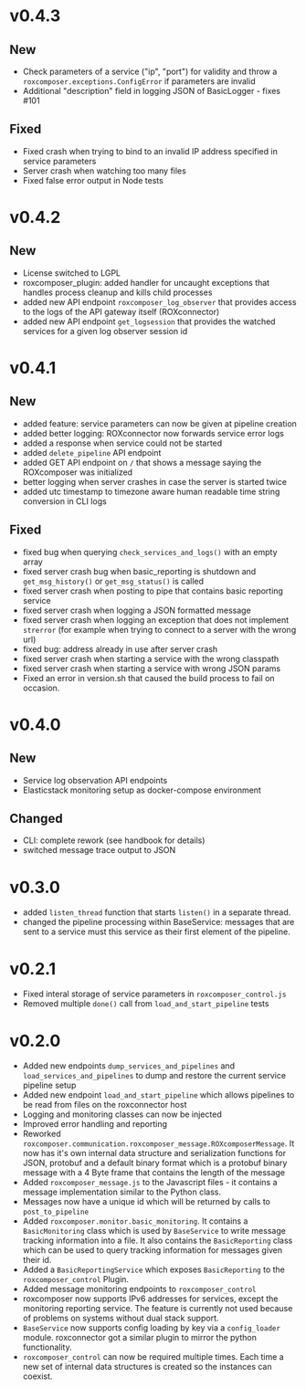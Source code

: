 # v0.4.3

## New

* Check parameters of a service ("ip", "port") for validity and throw a `roxcomposer.exceptions.ConfigError` if parameters are invalid
* Additional "description" field in logging JSON of BasicLogger - fixes #101

## Fixed 

* Fixed crash when trying to bind to an invalid IP address specified in service parameters
* Server crash when watching too many files
* Fixed false error output in Node tests

# v0.4.2

## New

* License switched to LGPL
* roxcomposer\_plugin: added handler for uncaught exceptions that handles process cleanup and kills child processes
* added new API endpoint `roxcomposer_log_observer` that provides access to the logs of the API gateway itself (ROXconnector)
* added new API endpoint `get_logsession` that provides the watched services for a given log observer session id

# v0.4.1

## New

* added feature: service parameters can now be given at pipeline creation
* added better logging: ROXconnector now forwards service error logs
* added a response when service could not be started
* added `delete_pipeline` API endpoint
* added GET API endpoint on `/` that shows a message saying the ROXcomposer was initialized
* better logging when server crashes in case the server is started twice
* added utc timestamp to timezone aware human readable time string conversion in CLI logs

## Fixed

* fixed bug when querying `check_services_and_logs()` with an empty array
* fixed server crash bug when basic\_reporting is shutdown and `get_msg_history()` or `get_msg_status()` is called 
* fixed server crash when posting to pipe that contains basic reporting service
* fixed server crash when logging a JSON formatted message 
* fixed server crash when logging an exception that does not implement `strerror` (for example when trying to connect to a server with the wrong url)
* fixed bug: address already in use after server crash
* fixed server crash when starting a service with the wrong classpath
* fixed server crash when starting a service with wrong JSON params
* Fixed an error in version.sh that caused the build process to fail on occasion.

# v0.4.0

## New

* Service log observation API endpoints
* Elasticstack monitoring setup as docker-compose environment

## Changed

* CLI: complete rework (see handbook for details)
* switched message trace output to JSON

# v0.3.0

* added `listen_thread` function that starts `listen()` in a separate thread.
* changed the pipeline processing within BaseService: messages that are sent to a service must this service as their first element of the pipeline.

# v0.2.1

* Fixed interal storage of service parameters in `roxcomposer_control.js`
* Removed multiple `done()` call from  `load_and_start_pipeline` tests

# v0.2.0

* Added new endpoints `dump_services_and_pipelines` and `load_services_and_pipelines` to dump and restore the current service pipeline setup
* Added new endpoint `load_and_start_pipeline` which allows pipelines to be read from files on the roxconnector host
* Logging and monitoring classes can now be injected
* Improved error handling and reporting
* Reworked `roxcomposer.communication.roxcomposer_message.ROXcomposerMessage`. It now has it's own internal data structure and serialization functions for JSON, protobuf and a default binary format which is a protobuf binary message
  with a 4 Byte frame that contains the length of the message
* Added `roxcomposer_message.js` to the Javascript files - it contains a message implementation similar to the Python class.
* Messages now have a unique id which will be returned by calls to `post_to_pipeline`
* Added `roxcomposer.monitor.basic_monitoring`. It contains a `BasicMonitoring` class which is used by `BaseService` to write message tracking information into a file. It also contains the `BasicReporting` class which can
  be used to query tracking information for messages given their id.
* Added a `BasicReportingService` which exposes `BasicReporting` to the `roxcomposer_control` Plugin.
* Added message monitoring endpoints to `roxcomposer_control`
* roxcomposer now supports IPv6 addresses for services, except the monitoring reporting service. The feature is currently not used because of problems on systems without dual stack support.
* `BaseService` now supports config loading by key via a `config_loader` module. roxconnector got a similar plugin to mirror the python functionality.
* `roxcomposer_control` can now be required multiple times. Each time a new set of internal data structures is created so the instances can coexist.

